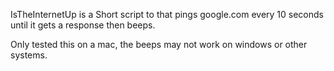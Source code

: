 IsTheInternetUp is a Short script to that pings google.com every 10 seconds until it gets a response then beeps.

Only tested this on a mac, the beeps may not work on windows or other systems.
